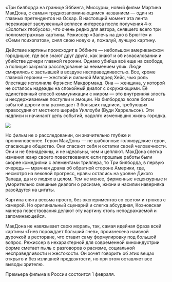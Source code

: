 «Три билборда на границе Эббинга, Миссури», новый фильм Мартина МакДона, с самым труднозапоминающимся названием — один из главных претендентов на Оскар. В настоящий момент эта лента переживает заслуженный всплеск интереса после получения 4-х «Золотых глобусов», что очень редко для автора, снявшего всего три полнометражных картины. Режиссер «Залечь на дно в Брюгге» и «Семи психопатов», снял свою новую и, пожалуй, лучшую картину.

Действие картины происходит в Эббинге — небольшом американском городишке, где все знают друг друга, как знают и об изнасиловании и убийстве дочери главной героини. Однако убийца всё еще на свободе, а полиция закрыла расследование за неимением улик. Люди смирились с застывшей в воздухе несправедливостью. Все, кроме главной героини — жесткой и сильной Милдред Хейс, чью роль блестяще исполнила Фрэнсис Макдорманд. Она — женщина, у которой не осталось надежды на спокойный диалог с окружающими. Её единственный способ коммуникации с миром — это внутренняя злость и несдерживаемые поступки и эмоции. На билбордах возле богом забытой дороги она размещает 3 больших надписи, требующих правосудия от местного шерифа Уиллоуби (Вуди Харрельсон). Эти надписи и начинают цепь событий, надолго изменивших жизнь городка.   


![](https://assets.discours.io/unsafe/900x/production/image/df8222c0-a54e-11e8-bfc7-9b5979ddfe3f.jpeg)

Но фильм не о расследовании, он значительно глубже и проникновеннее. Герои МакДоны — не шаблонные голливудские герои, спасающие общество. Они спасают себя и остатки своей человечности. Они и не безнадежны, и не идеальны, чем и цепляют. МакДона слегка изменил жанр своего повествования: если прошлые работы были скорее комедиями с элементами триллера, то Три билборда, в первую очередь — мрачная драма об обратной стороне Америки, где, несмотря на вековой прогресс, нравы остались на уровне Дикого Запада, да и о людях в целом. Тем не менее, фирменные нецензурные и уморительно смешные диалоги о расизме, жизни и насилии наверняка разойдутся на цитаты. 

Картина снята весьма просто, без экспериментов со светом и трюков с камерой. Но оригинальный сценарий и слегка абсурдная, Коэновская манера повествования делают эту картину столь неподражаемой и запоминающейся. 

МакДона не навязывает свою мораль, так, самая идейная фраза всей картины «Гнев порождает больший гнев», произнесена наивной дурочкой в ресторане, что ставит саму формулировку под большой вопрос. Режиссер в нехарактерной для современной киноиндустрии форме сметает пыль с разговоров о расизме, социальной несправедливости и жестокости. Он хочет говорить об этих вещах открыто и без излишней предвзятости, но при этом оставляет все выводы зрителю.

Премьера фильма в России состоится 1 февраля.
